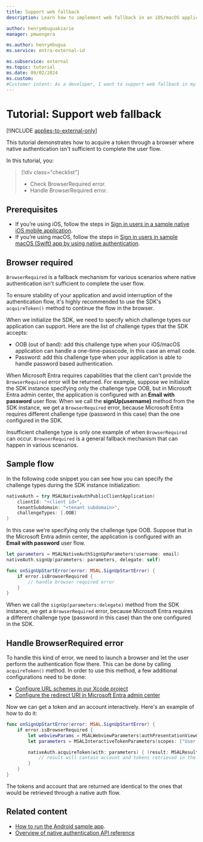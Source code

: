 ```yaml
---
title: Support web fallback
description: Learn how to implement web fallback in an iOS/macOS application by using native authentication to ensure stability in authentication flow.

author: henrymbuguakiarie
manager: pmwongera

ms.author: henrymbugua
ms.service: entra-external-id

ms.subservice: external
ms.topic: tutorial
ms.date: 09/02/2024
ms.custom:
#Customer intent: As a developer, I want to support web fallback in my iOS/macOS app's native authentication flow so that I can ensure stability of my app's authentication flow.
---
```


# Tutorial: Support web fallback 

[!INCLUDE [applies-to-external-only](../external-id/includes/applies-to-external-only.md)]

This tutorial demonstrates how to acquire a token through a browser where native authentication isn't sufficient to complete the user flow. 

In this tutorial, you:

> [!div class="checklist"]
>
> - Check BrowserRequired error. 
> - Handle BrowserRequired error. 

## Prerequisites

- If you’re using iOS, follow the steps in [Sign in users in a sample native iOS mobile application](quickstart-native-authentication-ios-sign-in.md).
- If you’re using macOS, follow the steps in [Sign in users in sample macOS (Swift) app by using native authentication](quickstart-native-authentication-macos-sign-in.md).

## Browser required 

`BrowserRequired` is a fallback mechanism for various scenarios where native authentication isn't sufficient to complete the user flow. 

To ensure stability of your application and avoid interruption of the authentication flow, it's highly recommended to use the SDK's `acquireToken()` method to continue the flow in the browser. 

When we initialize the SDK, we need to specify which challenge types our application can support. Here are the list of challenge types that the SDK accepts: 

- OOB (out of band): add this challenge type when your iOS/macOS application can handle a one-time-passcode, in this case an email code. 
- Password: add this challenge type when your application is able to handle password based authentication. 

When Microsoft Entra requires capabilities that the client can't provide the `BrowserRequired` error will be returned. For example, suppose we initialize the SDK instance specifying only the challenge type OOB, but in Microsoft Entra admin center, the application is configured with an **Email with password** user flow. When we call the **signUp(username)** method from the SDK instance, we get a `BrowserRequired` error, because Microsoft Entra requires different challenge type (password in this case) than the one configured in the SDK. 

Insufficient challenge type is only one example of when `BrowserRequired` can occur. `BrowserRequired` is a general fallback mechanism that can happen in various scenarios. 

## Sample flow 
 
In the following code snippet you can see how you can specify the challenge types during the SDK instance initialization: 

```swift
nativeAuth = try MSALNativeAuthPublicClientApplication(
    clientId: "<client id>",
    tenantSubdomain: "<tenant subdomain>",
    challengeTypes: [.OOB]
)
```

In this case we're specifying only the challenge type OOB. Suppose that in the Microsoft Entra admin center, the application is configured with an **Email with password** user flow. 

```swift
let parameters = MSALNativeAuthSignUpParameters(username: email)
nativeAuth.signUp(parameters: parameters, delegate: self)

func onSignUpStartError(error: MSAL.SignUpStartError) {
    if error.isBrowserRequired {
        // handle browser required error
    }
}
```

When we call the `signUp(parameters:delegate)` method from the SDK instance, we get a `BrowserRequired` error, because Microsoft Entra requires a different challenge type (password in this case) than the one configured in the SDK. 

## Handle BrowserRequired error 

To handle this kind of error, we need to launch a browser and let the user perform the authentication flow there. This can be done by calling `acquireToken()` method. In order to use this method, a few additional configurations need to be done: 

- [Configure URL schemes in our Xcode project](tutorial-mobile-app-ios-swift-prepare-app.md?pivots=workforce#for-ios-only-configure-url-schemes)
- [Configure the redirect URI in Microsoft Entra admin center](tutorial-mobile-app-ios-swift-prepare-tenant.md#add-a-platform-redirect-url)

Now we can get a token and an account interactively. Here's an example of how to do it: 

```swift
func onSignUpStartError(error: MSAL.SignUpStartError) {
    if error.isBrowserRequired {
        let webviewParams = MSALWebviewParameters(authPresentationViewController: self)
        let parameters = MSALInteractiveTokenParameters(scopes: ["User.Read"], webviewParameters: webviewParams)

        nativeAuth.acquireToken(with: parameters) { (result: MSALResult?, error: Error?) in
            // result will contain account and tokens retrieved in the browser
        }
    }
}
```

The tokens and account that are returned are identical to the ones that would be retrieved through a native auth flow. 

## Related content

- [How to run the Android sample app](quickstart-native-authentication-android-sign-in.md).
- [Overview of native authentication API reference](reference-native-authentication-api.md?bc=/entra/external-id/customers/breadcrumb/toc.json&toc=/entra/external-id/customers/toc.json) 
